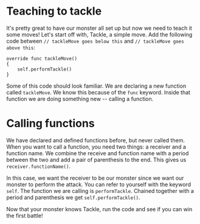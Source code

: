 Teaching to tackle
==================
It's pretty great to have our monster all set up but now we need to teach it some moves! Let's start off with, Tackle, a simple move. Add the following code between ```// tackleMove goes below this``` and ```// tackleMove goes above this```:

	override func tackleMove()
	{
    	self.performTackle()
    }

Some of this code should look familiar. We are declaring a new function called ```tackleMove```. We know this because of the ```func``` keyword. Inside that function we are doing something new -- calling a function.

Calling functions
===============

We have declared and defined functions before, but never called them. When you want to call a function, you need two things: a receiver and a function name. We combine the receive and function name with a period between the two and add a pair of parenthesis to the end. This gives us ```receiver.functionName()```.

In this case, we want the receiver to be our monster since we want our monster to perform the attack. You can refer to yourself with the keyword ```self```. The function we are calling is ```performTackle```.  Chained together with a period and parenthesis we get ```self.performTackle()```.

Now that your monster knows Tackle, run the code and see if you can win the first battle!